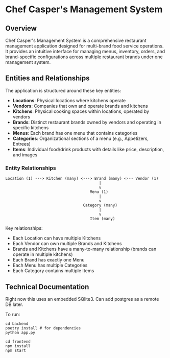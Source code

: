 # Chef Casper's Management System

## Overview

Chef Casper's Management System is a comprehensive restaurant management application
designed for multi-brand food service operations. It provides an intuitive interface
for managing menus, inventory, orders, and brand-specific configurations across multiple
restaurant brands under one management system.

## Entities and Relationships

The application is structured around these key entities:

- **Locations**: Physical locations where kitchens operate
- **Vendors**: Companies that own and operate brands and kitchens
- **Kitchens**: Physical cooking spaces within locations, operated by vendors
- **Brands**: Distinct restaurant brands owned by vendors and operating in specific kitchens
- **Menus**: Each brand has one menu that contains categories
- **Categories**: Organizational sections of a menu (e.g., Appetizers, Entrees)
- **Items**: Individual food/drink products with details like price, description, and images

### Entity Relationships

```
Location (1) ---> Kitchen (many) <---> Brand (many) <--- Vendor (1)
                                         |
                                         v
                                     Menu (1)
                                         |
                                         v
                                  Category (many)
                                         |
                                         v
                                     Item (many)
```

Key relationships:
- Each Location can have multiple Kitchens
- Each Vendor can own multiple Brands and Kitchens
- Brands and Kitchens have a many-to-many relationship (brands can operate in multiple kitchens)
- Each Brand has exactly one Menu
- Each Menu has multiple Categories
- Each Category contains multiple Items

## Technical Documentation

Right now this uses an embedded SQlite3. Can add postgres as a remote DB later.

To run:

```
cd backend
poetry install # for dependencies
python app.py
```

```
cd frontend
npm install
npm start
```

